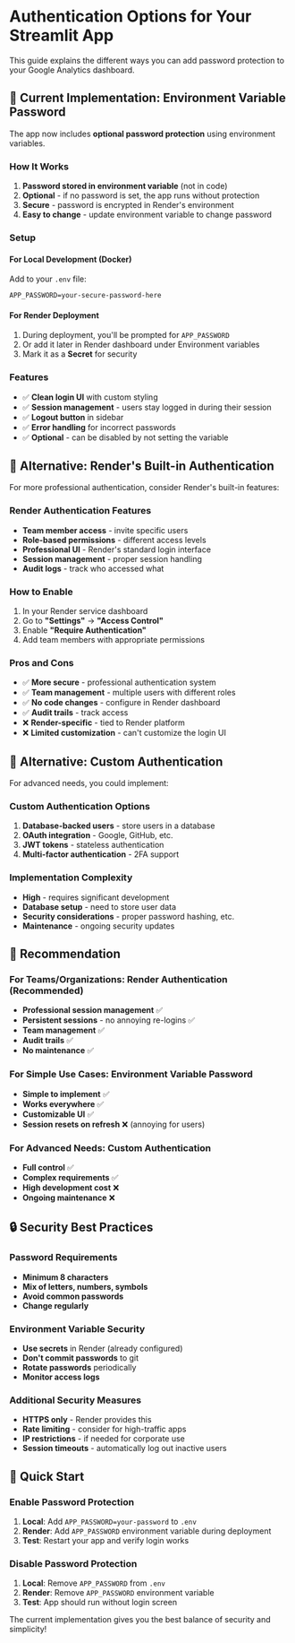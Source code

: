 # Authentication Options for Your Streamlit App

This guide explains the different ways you can add password protection to your Google Analytics dashboard.

## 🔐 Current Implementation: Environment Variable Password

The app now includes **optional password protection** using environment variables.

### How It Works

1. **Password stored in environment variable** (not in code)
2. **Optional** - if no password is set, the app runs without protection
3. **Secure** - password is encrypted in Render's environment
4. **Easy to change** - update environment variable to change password

### Setup

#### For Local Development (Docker)
Add to your `.env` file:
```env
APP_PASSWORD=your-secure-password-here
```

#### For Render Deployment
1. During deployment, you'll be prompted for `APP_PASSWORD`
2. Or add it later in Render dashboard under Environment variables
3. Mark it as a **Secret** for security

### Features
- ✅ **Clean login UI** with custom styling
- ✅ **Session management** - users stay logged in during their session
- ✅ **Logout button** in sidebar
- ✅ **Error handling** for incorrect passwords
- ✅ **Optional** - can be disabled by not setting the variable

## 🏢 Alternative: Render's Built-in Authentication

For more professional authentication, consider Render's built-in features:

### Render Authentication Features
- **Team member access** - invite specific users
- **Role-based permissions** - different access levels
- **Professional UI** - Render's standard login interface
- **Session management** - proper session handling
- **Audit logs** - track who accessed what

### How to Enable
1. In your Render service dashboard
2. Go to **"Settings"** → **"Access Control"**
3. Enable **"Require Authentication"**
4. Add team members with appropriate permissions

### Pros and Cons
- ✅ **More secure** - professional authentication system
- ✅ **Team management** - multiple users with different roles
- ✅ **No code changes** - configure in Render dashboard
- ✅ **Audit trails** - track access
- ❌ **Render-specific** - tied to Render platform
- ❌ **Limited customization** - can't customize the login UI

## 🔧 Alternative: Custom Authentication

For advanced needs, you could implement:

### Custom Authentication Options
1. **Database-backed users** - store users in a database
2. **OAuth integration** - Google, GitHub, etc.
3. **JWT tokens** - stateless authentication
4. **Multi-factor authentication** - 2FA support

### Implementation Complexity
- **High** - requires significant development
- **Database setup** - need to store user data
- **Security considerations** - proper password hashing, etc.
- **Maintenance** - ongoing security updates

## 🎯 Recommendation

### For Teams/Organizations: Render Authentication (Recommended)
- **Professional session management** ✅
- **Persistent sessions** - no annoying re-logins ✅
- **Team management** ✅
- **Audit trails** ✅
- **No maintenance** ✅

### For Simple Use Cases: Environment Variable Password
- **Simple to implement** ✅
- **Works everywhere** ✅
- **Customizable UI** ✅
- **Session resets on refresh** ❌ (annoying for users)

### For Advanced Needs: Custom Authentication
- **Full control** ✅
- **Complex requirements** ✅
- **High development cost** ❌
- **Ongoing maintenance** ❌

## 🔒 Security Best Practices

### Password Requirements
- **Minimum 8 characters**
- **Mix of letters, numbers, symbols**
- **Avoid common passwords**
- **Change regularly**

### Environment Variable Security
- **Use secrets** in Render (already configured)
- **Don't commit passwords** to git
- **Rotate passwords** periodically
- **Monitor access logs**

### Additional Security Measures
- **HTTPS only** - Render provides this
- **Rate limiting** - consider for high-traffic apps
- **IP restrictions** - if needed for corporate use
- **Session timeouts** - automatically log out inactive users

## 🚀 Quick Start

### Enable Password Protection
1. **Local**: Add `APP_PASSWORD=your-password` to `.env`
2. **Render**: Add `APP_PASSWORD` environment variable during deployment
3. **Test**: Restart your app and verify login works

### Disable Password Protection
1. **Local**: Remove `APP_PASSWORD` from `.env`
2. **Render**: Remove `APP_PASSWORD` environment variable
3. **Test**: App should run without login screen

The current implementation gives you the best balance of security and simplicity! 
